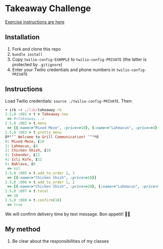 # Takeaway Challenge

[Exercise instructions are here](takeaway-challenge.md)

## Installation

1. Fork and clone this repo
2. `bundle install`
3. Copy `twilio-config-EXAMPLE` to `twilio-config-PRIVATE` (the latter is protected by `.gitignore`)
4. Enter your Twilio credentials and phone numbers in `twilio-config-PRIVATE`

## Instructions

Load Twilio credentials: `source ./twilio-config-PRIVATE`. Then:

```ruby
➜ irb -r ./lib/takeaway.rb      
2.5.0 :001 > t = Takeaway.new
 => #<Takeaway...> 
2.5.0 :002 > t.menu
 => [{:name=>"Mixed Meze", :price=>10}, {:name=>"Lahmacun", :price=>4}, {:name=>"Chicken Shish", :price=>10}, {:name=>"Iskender", :price=>12}, {:name=>"Icli Kofe", :price=>12}, {:name=>"Baklava", :price=>6}] 
2.5.0 :003 > t.pretty_menu
Oº°‘¨ Welcome to Grill Communication! ¨‘°ºO
0: Mixed Meze, £10
1: Lahmacun, £4
2: Chicken Shish, £10
3: Iskender, £12
4: Icli Kofe, £12
5: Baklava, £6
 => nil 
2.5.0 :005 > t.add_to_order 2, 1
 => [{:name=>"Chicken Shish", :price=>10}] 
2.5.0 :006 > t.add_to_order 1, 2
 => [{:name=>"Chicken Shish", :price=>10}, {:name=>"Lahmacun", :price=>4}, {:name=>"Lahmacun", :price=>4}] 
2.5.0 :007 > t.total
 => 18 
2.5.0 :008 > t.confirm(18)
 => true 
```

We will confirm delivery time by text message. Bon appetit! 👨‍🍳

## My method

1. Be clear about the responsibilities of my classes
